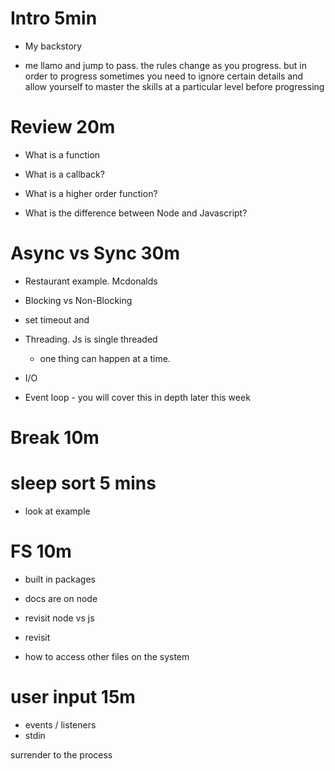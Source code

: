 # Intro 5min 
- My backstory 

- me llamo and jump to pass. the rules change as you progress. but in order to progress sometimes you need to ignore certain details and allow yourself to master the skills at a particular level before progressing

# Review 20m
- What is a function
- What is a callback?
- What is a higher order function?

- What is the difference between Node and Javascript?

# Async vs Sync 30m
- Restaurant example. Mcdonalds
- Blocking vs Non-Blocking
- set timeout and

- Threading. Js is single threaded
  - one thing can happen at a time.
- I/O
- Event loop - you will cover this in depth later this week

# Break 10m

# sleep sort 5 mins
- look at example

# FS 10m
- built in packages
- docs are on node

- revisit node vs js
- revisit
- how to access other files on the system

# user input 15m
- events / listeners
- stdin

surrender to the process



